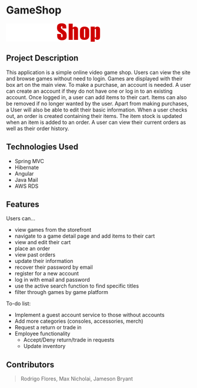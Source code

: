 # GameShop

![Project Image](Angular\Gameshop\src\assets\GameShopTitle.png?raw=true)

## Project Description

This application is a simple online video game shop. Users can view the site and browse games without need to login. Games are displayed with their box art on the main view. To make a purchase, an account is needed. A user can create an account if they do not have one or log in to an existing account. Once logged in, a user can add items to their cart. Items can also be removed if no longer wanted by the user. Apart from making purchases, a User will also be able to edit their basic information. When a user checks out, an order is created containing their items. The item stock is updated when an item is added to an order. A user can view their current orders as well as their order history.

## Technologies Used

* Spring MVC
* Hibernate
* Angular
* Java Mail
* AWS RDS

## Features

Users can...
* view games from the storefront
* navigate to a game detail page and add items to their cart
* view and edit their cart
* place an order
* view past orders
* update their information
* recover their password by email
* register for a new account
* log in with email and password
* use the active search function to find specific titles
* filter through games by game platform

To-do list:
* Implement a guest account service to those without accounts
* Add more categories (consoles, accessories, merch)
* Request a return or trade in
* Employee functionality
  * Accept/Deny return/trade in requests
  * Update inventory

<!-- ## Getting Started
   
(include git clone command)
(include all environment setup steps)

> Be sure to include BOTH Windows and Unix command  
> Be sure to mention if the commands only work on a specific platform (eg. AWS, GCP)

- All the `code` required to get started
- Images of what it should look like

## Usage

> Here, you instruct other people on how to use your project after they’ve installed it. This would also be a good place to include screenshots of your project in action. -->

## Contributors

> Rodrigo Flores, Max Nicholai, Jameson Bryant

